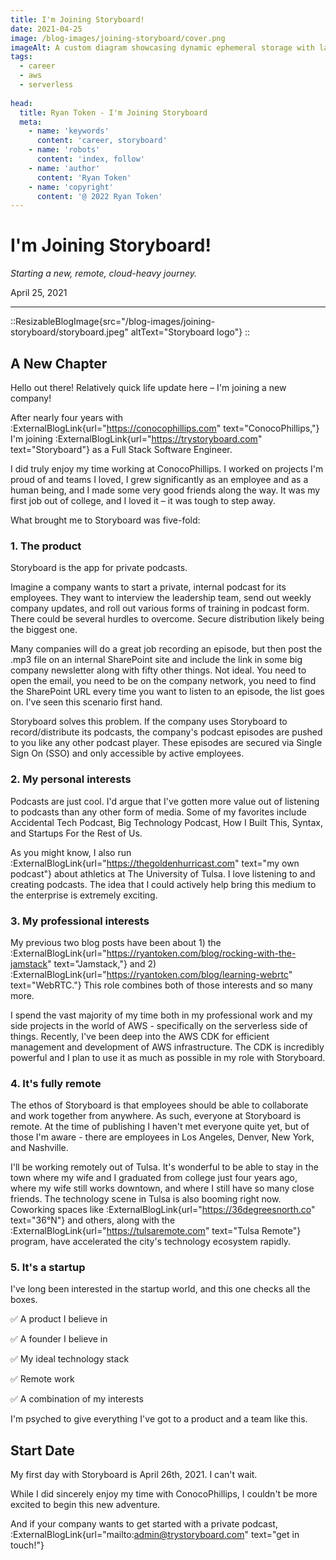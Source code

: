 ```yaml
---
title: I'm Joining Storyboard!
date: 2021-04-25
image: /blog-images/joining-storyboard/cover.png
imageAlt: A custom diagram showcasing dynamic ephemeral storage with lambda
tags:
  - career
  - aws
  - serverless
  
head:
  title: Ryan Token - I'm Joining Storyboard
  meta:
    - name: 'keywords'
      content: 'career, storyboard'
    - name: 'robots'
      content: 'index, follow'
    - name: 'author'
      content: 'Ryan Token'
    - name: 'copyright'
      content: '@ 2022 Ryan Token'
---
```


# I'm Joining Storyboard!

*Starting a new, remote, cloud-heavy journey.*

<!--more-->

April 25, 2021

---

::ResizableBlogImage{src="/blog-images/joining-storyboard/storyboard.jpeg" altText="Storyboard logo"}
::

## A New Chapter

Hello out there! Relatively quick life update here – I'm joining a new company!

After nearly four years with :ExternalBlogLink{url="https://conocophillips.com" text="ConocoPhillips,"} I'm joining :ExternalBlogLink{url="https://trystoryboard.com" text="Storyboard"} as a Full Stack Software Engineer.

I did truly enjoy my time working at ConocoPhillips. I worked on projects I'm proud of and teams I loved, I grew significantly as an employee and as a human being, and I made some very good friends along the way. It was my first job out of college, and I loved it – it was tough to step away.

What brought me to Storyboard was five-fold:

### 1. The product

Storyboard is the app for private podcasts.

Imagine a company wants to start a private, internal podcast for its employees. They want to interview the leadership team, send out weekly company updates, and roll out various forms of training in podcast form. There could be several hurdles to overcome. Secure distribution likely being the biggest one.

Many companies will do a great job recording an episode, but then post the .mp3 file on an internal SharePoint site and include the link in some big company newsletter along with fifty other things. Not ideal. You need to open the email, you need to be on the company network, you need to find the SharePoint URL every time you want to listen to an episode, the list goes on. I've seen this scenario first hand.

Storyboard solves this problem. If the company uses Storyboard to record/distribute its podcasts, the company's podcast episodes are pushed to you like any other podcast player. These episodes are secured via Single Sign On (SSO) and only accessible by active employees.

### 2. My personal interests

Podcasts are just cool. I'd argue that I've gotten more value out of listening to podcasts than any other form of media. Some of my favorites include Accidental Tech Podcast, Big Technology Podcast, How I Built This, Syntax, and Startups For the Rest of Us.

As you might know, I also run :ExternalBlogLink{url="https://thegoldenhurricast.com" text="my own podcast"} about athletics at The University of Tulsa. I love listening to and creating podcasts. The idea that I could actively help bring this medium to the enterprise is extremely exciting.

### 3. My professional interests

My previous two blog posts have been about 1) the :ExternalBlogLink{url="https://ryantoken.com/blog/rocking-with-the-jamstack" text="Jamstack,"} and 2) :ExternalBlogLink{url="https://ryantoken.com/blog/learning-webrtc" text="WebRTC."} This role combines both of those interests and so many more.

I spend the vast majority of my time both in my professional work and my side projects in the world of AWS - specifically on the serverless side of things. Recently, I've been deep into the AWS CDK for efficient management and development of AWS infrastructure. The CDK is incredibly powerful and I plan to use it as much as possible in my role with Storyboard.

### 4. It's fully remote

The ethos of Storyboard is that employees should be able to collaborate and work together from anywhere. As such, everyone at Storyboard is remote. At the time of publishing I haven't met everyone quite yet, but of those I'm aware - there are employees in Los Angeles, Denver, New York, and Nashville.

I'll be working remotely out of Tulsa. It's wonderful to be able to stay in the town where my wife and I graduated from college just four years ago, where my wife still works downtown, and where I still have so many close friends. The technology scene in Tulsa is also booming right now. Coworking spaces like :ExternalBlogLink{url="https://36degreesnorth.co" text="36°N"} and others, along with the :ExternalBlogLink{url="https://tulsaremote.com" text="Tulsa Remote"} program, have accelerated the city's technology ecosystem rapidly.

### 5. It's a startup

I've long been interested in the startup world, and this one checks all the boxes.

✅ A product I believe in

✅ A founder I believe in

✅ My ideal technology stack

✅ Remote work

✅ A combination of my interests

I'm psyched to give everything I've got to a product and a team like this.

## Start Date

My first day with Storyboard is April 26th, 2021. I can't wait.

While I did sincerely enjoy my time with ConocoPhillips, I couldn't be more excited to begin this new adventure.

And if your company wants to get started with a private podcast, :ExternalBlogLink{url="mailto:admin@trystoryboard.com" text="get in touch!"}

<br />